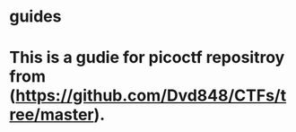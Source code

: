 # guides
# This is a gudie for picoctf repositroy from (https://github.com/Dvd848/CTFs/tree/master).
